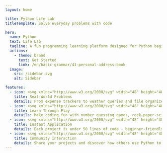 ```yaml
---
layout: home

title: Python Life Lab
titleTemplate: Solve everyday problems with code

hero:
  name: Python
  text: Life Lab
  tagline: A fun programming learning platform designed for Python beginners, helping you learn programming through real-life mini projects.
  actions:
    - theme: brand
      text: Get Started
      link: /en/basic-grammar/41-personal-address-book
  image:
    src: /sidebar.svg
    alt: Sidebar

features:
  - icon: <svg xmlns="http://www.w3.org/2000/svg" width="48" height="48" viewBox="0 0 24 24" fill="none" stroke="currentColor" stroke-width="2" stroke-linecap="round" stroke-linejoin="round"><path d="M21 11.5a8.38 8.38 0 0 1-.9 3.8 8.5 8.5 0 0 1-7.6 4.7 8.38 8.38 0 0 1-3.8-.9L3 21l1.9-5.7a8.38 8.38 0 0 1-.9-3.8 8.5 8.5 0 0 1 4.7-7.6 8.38 8.38 0 0 1 3.8-.9h.5a8.48 8.48 0 0 1 8 8v.5z" fill="#41D1FF"/><circle cx="12" cy="12" r="3" fill="#BD34FE"/><line x1="12" y1="5" x2="12" y2="3" stroke="#41D1FF"/><line x1="17" y1="7" x2="19" y2="5" stroke="#41D1FF"/><line x1="19" y1="12" x2="21" y2="12" stroke="#41D1FF"/><line x1="17" y1="17" x2="19" y2="19" stroke="#41D1FF"/><line x1="12" y1="19" x2="12" y2="21" stroke="#41D1FF"/><line x1="7" y1="17" x2="5" y2="19" stroke="#41D1FF"/><line x1="5" y1="12" x2="3" y2="12" stroke="#41D1FF"/><line x1="7" y1="7" x2="5" y2="5" stroke="#41D1FF"/></svg>
    title: Real-World Problems
    details: From expense trackers to weather queries and file organizers - learn skills you can use right away.
  - icon: <svg xmlns="http://www.w3.org/2000/svg" width="48" height="48" viewBox="0 0 24 24" fill="none"><path d="M17 17L22 12L17 7" stroke="#BD34FE" stroke-width="2" stroke-linecap="round" stroke-linejoin="round"/><path d="M7 7L2 12L7 17" stroke="#41D1FF" stroke-width="2" stroke-linecap="round" stroke-linejoin="round"/><path d="M14.5 3L9.5 21" stroke="#FFB800" stroke-width="2" stroke-linecap="round" stroke-linejoin="round"/><circle cx="12" cy="12" r="2" fill="#41D1FF"/></svg>
    title: Learn Through Play
    details: Make coding fun with number guessing games, rock-paper-scissors, and text adventures.
  - icon: <svg xmlns="http://www.w3.org/2000/svg" width="48" height="48" viewBox="0 0 24 24" fill="none"><path d="M13 2L3 14H12L11 22L21 10H12L13 2Z" fill="#41D1FF" stroke="#BD34FE" stroke-width="2" stroke-linecap="round" stroke-linejoin="round"/><circle cx="12" cy="12" r="3" fill="#FFB800"/></svg>
    title: Instant Application
    details: Each project is under 50 lines of code - beginner-friendly with quick wins.
  - icon: <svg xmlns="http://www.w3.org/2000/svg" width="48" height="48" viewBox="0 0 24 24" fill="none"><circle cx="12" cy="12" r="10" stroke="#41D1FF" stroke-width="2"/><circle cx="12" cy="8" r="3" fill="#BD34FE"/><path d="M20 19C20 16.2386 16.4183 14 12 14C7.58172 14 4 16.2386 4 19" stroke="#FFB800" stroke-width="2"/><path d="M12 14C14.7614 14 17 11.7614 17 9C17 6.23858 14.7614 4 12 4" stroke="#41D1FF" stroke-width="2"/></svg>
    title: Community Interaction
    details: Share your projects and discover how others use Python to enhance their lives.
---
```


<style>
:root {
  --vp-home-hero-name-color: transparent;
  --vp-home-hero-name-background: -webkit-linear-gradient(120deg, #34e8b8 30%, #006cd9);

  --vp-home-hero-image-background-image: linear-gradient(-45deg, #34b8e8 60%, #006cd9 60%);
  --vp-home-hero-image-filter: blur(20px);
}

@media (min-width: 640px) {
  :root {
    --vp-home-hero-image-filter: blur(35px);
  }
}

@media (min-width: 960px) {
  :root {
    --vp-home-hero-image-filter: blur(40px);
  }
}
</style>
